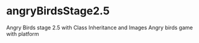 # angryBirdsStage2.5
Angry Birds stage 2.5 with Class Inheritance and Images
Angry birds game with platform
